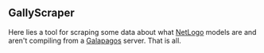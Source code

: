 ## GallyScraper

Here lies a tool for scraping some data about what [NetLogo](http://ccl.northwestern.edu/netlogo) models are and aren't compiling from a [Galapagos](http://www.github.com/NetLogo/Galapagos) server.  That is all.
